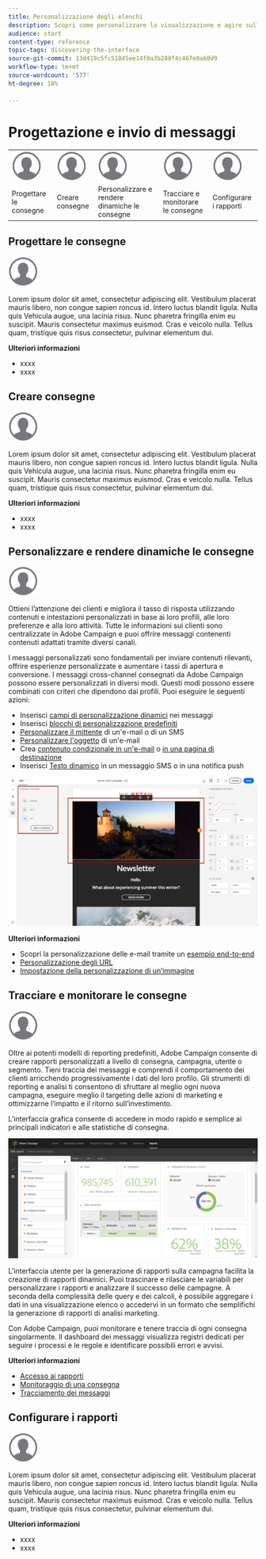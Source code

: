 ```yaml
---
title: Personalizzazione degli elenchi
description: Scopri come personalizzare la visualizzazione e agire sulle schermate elenco in Adobe Campaign Standard:ordinare, filtrare, eliminare o duplicare gli elementi. Nelle schermate dell’elenco vengono visualizzati gli elementi di una o più risorse specificate.
audience: start
content-type: reference
topic-tags: discovering-the-interface
source-git-commit: 13d419c5fc51845ee14f8a3b288f4c467e0a60d9
workflow-type: tm+mt
source-wordcount: '577'
ht-degree: 18%

---
```



# Progettazione e invio di messaggi

<table>
<tr>
    <td valign="top">
        <a href="../../start/using/work-with-audiences.md"><img width="60px" alt="condizioni" src="assets/icon_profile.svg"/></a>
    </td>
    <td valign="top">
        <a href="../../api/using/creating-a-service.md"><img width="60px" alt="condizioni" src="assets/icon_profile.svg"/></a>
    </td>
    <td valign="top">
        <a href="../../api/using/interacting-with-custom-resources.md"><img width="60px" alt="condizioni" src="assets/icon_profile.svg"/></a>
    </td>
    <td valign="top">
        <a href="../../api/using/interacting-with-marketing-history.md"><img width="60px" alt="condizioni" src="assets/icon_profile.svg"/></a>
    </td>
    <td valign="top">
        <a href="../../api/using/interacting-with-marketing-history.md"><img width="60px" alt="condizioni" src="assets/icon_profile.svg"/></a>
    </td>
</tr>
<tr>
<td>Progettare le consegne</td>
<td>Creare consegne</td>
<td>Personalizzare e rendere dinamiche le consegne</td>
<td>Tracciare e monitorare le consegne</td>
<td>Configurare i rapporti</td>
</tr>
</table>

## Progettare le consegne

<img width="60px" alt="condizioni" src="assets/icon_profile.svg"/>

Lorem ipsum dolor sit amet, consectetur adipiscing elit. Vestibulum placerat mauris libero, non congue sapien roncus id. Intero luctus blandit ligula. Nulla quis Vehicula augue, una lacinia risus. Nunc pharetra fringilla enim eu suscipit. Mauris consectetur maximus euismod. Cras e veicolo nulla. Tellus quam, tristique quis risus consectetur, pulvinar elementum dui.

**Ulteriori informazioni**

* xxxx
* xxxx

## Creare consegne

<img width="60px" alt="condizioni" src="assets/icon_profile.svg"/>

Lorem ipsum dolor sit amet, consectetur adipiscing elit. Vestibulum placerat mauris libero, non congue sapien roncus id. Intero luctus blandit ligula. Nulla quis Vehicula augue, una lacinia risus. Nunc pharetra fringilla enim eu suscipit. Mauris consectetur maximus euismod. Cras e veicolo nulla. Tellus quam, tristique quis risus consectetur, pulvinar elementum dui.

**Ulteriori informazioni**

* xxxx
* xxxx

## Personalizzare e rendere dinamiche le consegne

<img width="60px" alt="condizioni" src="assets/icon_profile.svg"/>

Ottieni l’attenzione dei clienti e migliora il tasso di risposta utilizzando contenuti e intestazioni personalizzati in base ai loro profili, alle loro preferenze e alla loro attività. Tutte le informazioni sui clienti sono centralizzate in Adobe Campaign e puoi offrire messaggi contenenti contenuti adattati tramite diversi canali.

I messaggi personalizzati sono fondamentali per inviare contenuti rilevanti, offrire esperienze personalizzate e aumentare i tassi di apertura e conversione. I messaggi cross-channel consegnati da Adobe Campaign possono essere personalizzati in diversi modi. Questi modi possono essere combinati con criteri che dipendono dai profili. Puoi eseguire le seguenti azioni:

* Inserisci [campi di personalizzazione dinamici](../../designing/using/personalization.md#inserting-a-personalization-field) nei messaggi
* Inserisci [blocchi di personalizzazione predefiniti](../../designing/using/personalization.md#adding-a-content-block)
* [Personalizzare il mittente](../../designing/using/subject-line.md) di un&#39;e-mail o di un SMS
* [Personalizzare l&#39;oggetto](../../designing/using/subject-line.md) di un&#39;e-mail
* Crea [contenuto condizionale in un&#39;e-mail](../../designing/using/personalization.md#defining-dynamic-content-in-an-email) o [in una pagina di destinazione](../../channels/using/designing-a-landing-page.md#defining-dynamic-content-in-a-landing-page)
* Inserisci [Testo dinamico](../../channels/using/defining-dynamic-text.md) in un messaggio SMS o in una notifica push

![](assets/delivery_content_43.png)

**Ulteriori informazioni**

* Scopri la personalizzazione delle e-mail tramite un [esempio end-to-end](../../designing/using/personalization.md#example-email-personalization)
* [Personalizzazione degli URL](../../designing/using/personalization.md#personalizing-urls)
* [Impostazione della personalizzazione di un’immagine](../../designing/using/personalization.md#personalizing-an-image-source)

## Tracciare e monitorare le consegne

<img width="60px" alt="condizioni" src="assets/icon_profile.svg"/>

Oltre ai potenti modelli di reporting predefiniti, Adobe Campaign consente di creare rapporti personalizzati a livello di consegna, campagna, utente o segmento. Tieni traccia dei messaggi e comprendi il comportamento dei clienti arricchendo progressivamente i dati del loro profilo. Gli strumenti di reporting e analisi ti consentono di sfruttare al meglio ogni nuova campagna, eseguire meglio il targeting delle azioni di marketing e ottimizzarne l’impatto e il ritorno sull’investimento.

L’interfaccia grafica consente di accedere in modo rapido e semplice ai principali indicatori e alle statistiche di consegna.

![](assets/dynamic_report_intro.png)

L’interfaccia utente per la generazione di rapporti sulla campagna facilita la creazione di rapporti dinamici. Puoi trascinare e rilasciare le variabili per personalizzare i rapporti e analizzare il successo delle campagne. A seconda della complessità delle query e dei calcoli, è possibile aggregare i dati in una visualizzazione elenco o accedervi in un formato che semplifichi la generazione di rapporti di analisi marketing.

Con Adobe Campaign, puoi monitorare e tenere traccia di ogni consegna singolarmente. Il dashboard dei messaggi visualizza registri dedicati per seguire i processi e le regole e identificare possibili errori e avvisi.


**Ulteriori informazioni**

* [Accesso ai rapporti](../../reporting/using/about-dynamic-reports.md)
* [Monitoraggio di una consegna](../../sending/using/monitoring-a-delivery.md)
* [Tracciamento dei messaggi](../../sending/using/tracking-messages.md)

## Configurare i rapporti

<img width="60px" alt="condizioni" src="assets/icon_profile.svg"/>

Lorem ipsum dolor sit amet, consectetur adipiscing elit. Vestibulum placerat mauris libero, non congue sapien roncus id. Intero luctus blandit ligula. Nulla quis Vehicula augue, una lacinia risus. Nunc pharetra fringilla enim eu suscipit. Mauris consectetur maximus euismod. Cras e veicolo nulla. Tellus quam, tristique quis risus consectetur, pulvinar elementum dui.

**Ulteriori informazioni**

* xxxx
* xxxx
